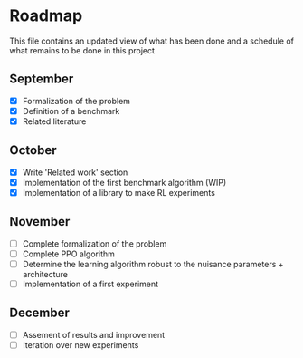 # Roadmap

This file contains an updated view of what has been done and a schedule of what remains to be done in this project

## September

- [x] Formalization of the problem
- [x] Definition of a benchmark
- [x] Related literature

## October

- [x] Write 'Related work' section
- [x] Implementation of the first benchmark algorithm (WIP)
- [x] Implementation of a library to make RL experiments

## November

- [ ] Complete formalization of the problem
- [ ] Complete PPO algorithm
- [ ] Determine the learning algorithm robust to the nuisance parameters + architecture
- [ ] Implementation of a first experiment

## December

- [ ] Assement of results and improvement
- [ ] Iteration over new experiments

